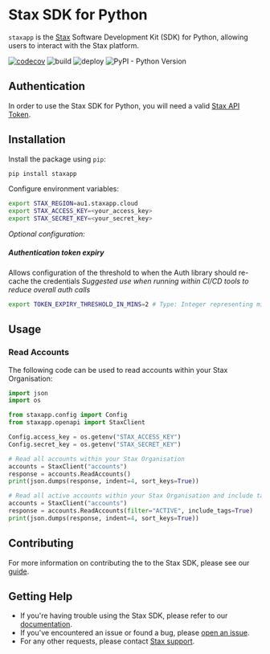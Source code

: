 # Stax SDK for Python
`staxapp` is the [Stax](https://stax.io) Software Development Kit (SDK) for Python, allowing users to interact with the Stax platform.

[![codecov](https://codecov.io/gh/stax-labs/lib-stax-python-sdk/branch/master/graph/badge.svg)](https://codecov.io/gh/stax-labs/lib-stax-python-sdk)
![build](https://github.com/stax-labs/lib-stax-python-sdk/workflows/build/badge.svg)
![deploy](https://github.com/stax-labs/lib-stax-python-sdk/workflows/deploy/badge.svg)
![PyPI - Python Version](https://img.shields.io/pypi/pyversions/staxapp)
## Authentication
In order to use the Stax SDK for Python, you will need a valid [Stax API Token](https://www.stax.io/developer/api-tokens/).

## Installation
Install the package using `pip`:
```bash
pip install staxapp
```
Configure environment variables:

```bash
export STAX_REGION=au1.staxapp.cloud
export STAX_ACCESS_KEY=<your_access_key>
export STAX_SECRET_KEY=<your_secret_key>
```

*Optional configuration:*

##### Authentication token expiry

Allows configuration of the threshold to when the Auth library should re-cache the credentials
*Suggested use when running within CI/CD tools to reduce overall auth calls*
~~~bash
export TOKEN_EXPIRY_THRESHOLD_IN_MINS=2 # Type: Integer representing minutes
~~~

## Usage

### Read Accounts
The following code can be used to read accounts within your Stax Organisation:
```python
import json
import os

from staxapp.config import Config
from staxapp.openapi import StaxClient

Config.access_key = os.getenv("STAX_ACCESS_KEY")
Config.secret_key = os.getenv("STAX_SECRET_KEY")

# Read all accounts within your Stax Organisation
accounts = StaxClient("accounts")
response = accounts.ReadAccounts()
print(json.dumps(response, indent=4, sort_keys=True))

# Read all active accounts within your Stax Organisation and include tags in the response
accounts = StaxClient("accounts")
response = accounts.ReadAccounts(filter="ACTIVE", include_tags=True)
print(json.dumps(response, indent=4, sort_keys=True))
```

## Contributing
For more information on contributing the to the Stax SDK, please see our [guide](https://github.com/stax-labs/lib-stax-python-sdk/blob/master/CONTRIBUTING.md).

## Getting Help
* If you're having trouble using the Stax SDK, please refer to our [documentation](https://www.stax.io/developer/api-tokens/).<br>
* If you've encountered an issue or found a bug, please [open an issue](https://github.com/stax-labs/lib-stax-python-sdk/issues).<br>
* For any other requests, please contact [Stax support](mailto:support@stax.io).

